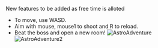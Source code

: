 New features to be added as free time is alloted
- To move, use WASD.
- Aim with mouse, mouse1 to shoot and R to reload.
- Beat the boss and open a new room!
![AstroAdventure](https://user-images.githubusercontent.com/53490545/168930802-3dc16bf2-530d-4e18-b0ac-de0e97421854.png)
![AstroAdventure2](https://user-images.githubusercontent.com/53490545/168930807-5246ed5f-5592-4acb-92b8-f10ea92147b3.png)
